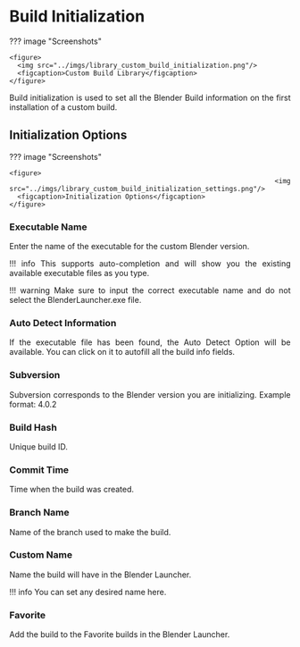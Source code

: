 <style>body {text-align: justify}</style>
# Build Initialization

??? image "Screenshots"

    <figure>
      <img src="../imgs/library_custom_build_initialization.png"/>
      <figcaption>Custom Build Library</figcaption>
    </figure>

Build initialization is used to set all the Blender Build information on the first installation of a custom build.

## Initialization Options 

??? image "Screenshots"

    <figure>
      <img src="../imgs/library_custom_build_initialization_settings.png"/>
      <figcaption>Initialization Options</figcaption>
    </figure>

### Executable Name

Enter the name of the executable for the custom Blender version.
    
!!! info
    This supports auto-completion and will show you the existing available executable files as you type.

!!! warning
    Make sure to input the correct executable name and do not select the BlenderLauncher.exe file. 

### Auto Detect Information

If the executable file has been found, the Auto Detect Option will be available. You can click on it to autofill all the build info fields.

### Subversion

Subversion corresponds to the Blender version you are initializing.
Example format: 4.0.2

### Build Hash

Unique build ID.

### Commit Time

Time when the build was created. 

### Branch Name

Name of the branch used to make the build.

### Custom Name

Name the build will have in the Blender Launcher.

!!! info
    You can set any desired name here.

### Favorite

Add the build to the Favorite builds in the Blender Launcher.